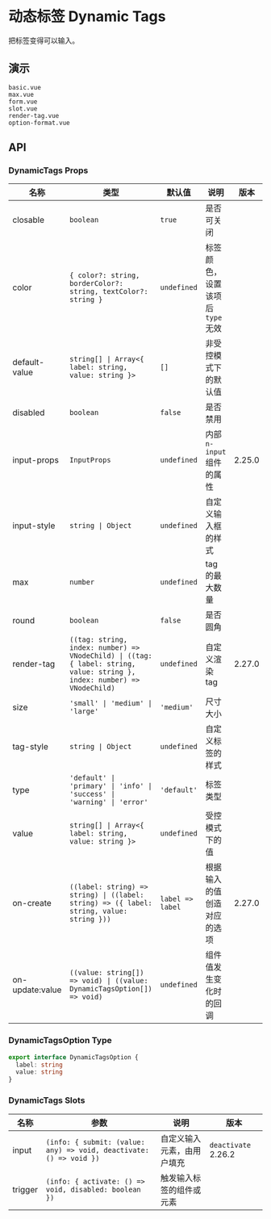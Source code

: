 # 动态标签 Dynamic Tags

把标签变得可以输入。

## 演示

```demo
basic.vue
max.vue
form.vue
slot.vue
render-tag.vue
option-format.vue
```

## API

### DynamicTags Props

| 名称 | 类型 | 默认值 | 说明 | 版本 |
| --- | --- | --- | --- | --- |
| closable | `boolean` | `true` | 是否可关闭 |  |
| color | `{ color?: string, borderColor?: string, textColor?: string }` | `undefined` | 标签颜色，设置该项后 `type` 无效 |  |
| default-value | `string[] \| Array<{ label: string, value: string }>` | `[]` | 非受控模式下的默认值 |  |
| disabled | `boolean` | `false` | 是否禁用 |  |
| input-props | `InputProps` | `undefined` | 内部 `n-input` 组件的属性 | 2.25.0 |
| input-style | `string \| Object` | `undefined` | 自定义输入框的样式 |  |
| max | `number` | `undefined` | tag 的最大数量 |  |
| round | `boolean` | `false` | 是否圆角 |  |
| render-tag | `((tag: string, index: number) => VNodeChild) \| ((tag: { label: string, value: string }, index: number) => VNodeChild)` | `undefined` | 自定义渲染 tag | 2.27.0 |
| size | `'small' \| 'medium' \| 'large'` | `'medium'` | 尺寸大小 |  |
| tag-style | `string \| Object` | `undefined` | 自定义标签的样式 |  |
| type | `'default' \| 'primary' \| 'info' \| 'success' \| 'warning' \| 'error'` | `'default'` | 标签类型 |  |
| value | `string[] \| Array<{ label: string, value: string }>` | `undefined` | 受控模式下的值 |  |
| on-create | `((label: string) => string) \| ((label: string) => ({ label: string, value: string }))` | `label => label` | 根据输入的值创造对应的选项 | 2.27.0 |
| on-update:value | `((value: string[]) => void) \| ((value: DynamicTagsOption[]) => void)` | `undefined` | 组件值发生变化时的回调 |  |

### DynamicTagsOption Type

```ts
export interface DynamicTagsOption {
  label: string
  value: string
}
```

### DynamicTags Slots

| 名称 | 参数 | 说明 | 版本 |
| --- | --- | --- | --- |
| input | `(info: { submit: (value: any) => void, deactivate: () => void })` | 自定义输入元素，由用户填充 | `deactivate` 2.26.2 |
| trigger | `(info: { activate: () => void, disabled: boolean })` | 触发输入标签的组件或元素 |  |
